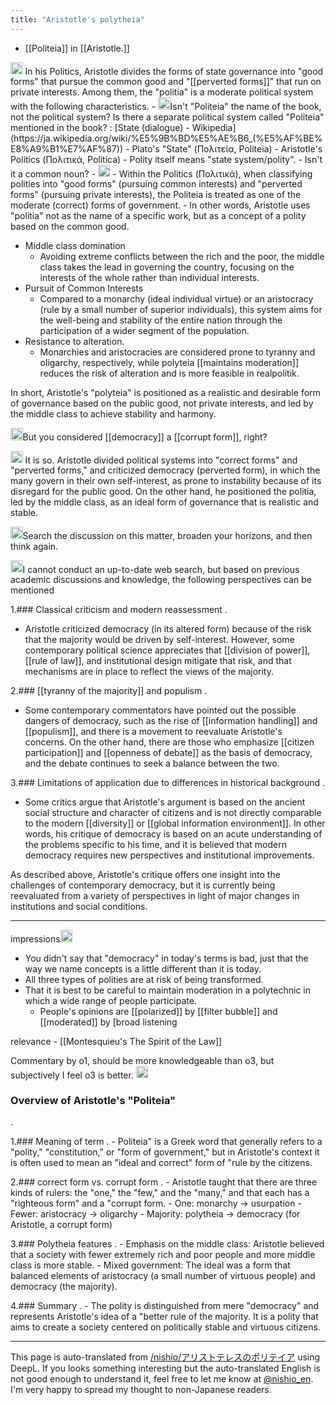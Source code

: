 ```yaml
---
title: "Aristotle's polytheia"
---
```


- [[Politeia]] in [[Aristotle.]]

<img src='https://scrapbox.io/api/pages/nishio-en/o3-mini-high/icon' alt='o3-mini-high.icon' height="19.5"/>
In his Politics, Aristotle divides the forms of state governance into "good forms" that pursue the common good and "[[perverted forms]]" that run on private interests. Among them, the "politia" is a moderate political system with the following characteristics.
    - <img src='https://scrapbox.io/api/pages/nishio-en/nishio/icon' alt='nishio.icon' height="19.5"/>Isn't "Politeia" the name of the book, not the political system? Is there a separate political system called "Politeia" mentioned in the book? : [State (dialogue) - Wikipedia](https://ja.wikipedia.org/wiki/%E5%9B%BD%E5%AE%B6_(%E5%AF%BE%E8%A9%B1%E7%AF%87))
        - Plato's "State" (Πολιτεία, Politeia)
        - Aristotle's Politics (Πολιτικά, Politica)
            - Polity itself means "state system/polity".
                - Isn't it a common noun?
    - <img src='https://scrapbox.io/api/pages/nishio-en/o3-mini-high/icon' alt='o3-mini-high.icon' height="19.5"/>
        - Within the Politics (Πολιτικά), when classifying polities into "good forms" (pursuing common interests) and "perverted forms" (pursuing private interests), the Politeia is treated as one of the moderate (correct) forms of government.
        - In other words, Aristotle uses "politia" not as the name of a specific work, but as a concept of a polity based on the common good.


- Middle class domination
    - Avoiding extreme conflicts between the rich and the poor, the middle class takes the lead in governing the country, focusing on the interests of the whole rather than individual interests.
- Pursuit of Common Interests
    - Compared to a monarchy (ideal individual virtue) or an aristocracy (rule by a small number of superior individuals), this system aims for the well-being and stability of the entire nation through the participation of a wider segment of the population.
- Resistance to alteration.
    - Monarchies and aristocracies are considered prone to tyranny and oligarchy, respectively, while polyteia [[maintains moderation]] reduces the risk of alteration and is more feasible in realpolitik.

In short, Aristotle's "polyteia" is positioned as a realistic and desirable form of governance based on the public good, not private interests, and led by the middle class to achieve stability and harmony.

<img src='https://scrapbox.io/api/pages/nishio-en/nishio/icon' alt='nishio.icon' height="19.5"/>But you considered [[democracy]] a [[corrupt form]], right?

<img src='https://scrapbox.io/api/pages/nishio-en/o3-mini-high/icon' alt='o3-mini-high.icon' height="19.5"/>
It is so. Aristotle divided political systems into "correct forms" and "perverted forms," and criticized democracy (perverted form), in which the many govern in their own self-interest, as prone to instability because of its disregard for the public good. On the other hand, he positioned the politia, led by the middle class, as an ideal form of governance that is realistic and stable.

<img src='https://scrapbox.io/api/pages/nishio-en/nishio/icon' alt='nishio.icon' height="19.5"/>Search the discussion on this matter, broaden your horizons, and then think again.

<img src='https://scrapbox.io/api/pages/nishio-en/o3-mini-high/icon' alt='o3-mini-high.icon' height="19.5"/>I cannot conduct an up-to-date web search, but based on previous academic discussions and knowledge, the following perspectives can be mentioned

1.### Classical criticism and modern reassessment
.
- Aristotle criticized democracy (in its altered form) because of the risk that the majority would be driven by self-interest. However, some contemporary political science appreciates that [[division of power]], [[rule of law]], and institutional design mitigate that risk, and that mechanisms are in place to reflect the views of the majority.

2.### [[tyranny of the majority]] and populism
.
- Some contemporary commentators have pointed out the possible dangers of democracy, such as the rise of [[information handling]] and [[populism]], and there is a movement to reevaluate Aristotle's concerns. On the other hand, there are those who emphasize [[citizen participation]] and [[openness of debate]] as the basis of democracy, and the debate continues to seek a balance between the two.

3.### Limitations of application due to differences in historical background
.
- Some critics argue that Aristotle's argument is based on the ancient social structure and character of citizens and is not directly comparable to the modern [[diversity]] or [[global information environment]]. In other words, his critique of democracy is based on an acute understanding of the problems specific to his time, and it is believed that modern democracy requires new perspectives and institutional improvements.

As described above, Aristotle's critique offers one insight into the challenges of contemporary democracy, but it is currently being reevaluated from a variety of perspectives in light of major changes in institutions and social conditions.

---
impressions<img src='https://scrapbox.io/api/pages/nishio-en/nishio/icon' alt='nishio.icon' height="19.5"/>
- You didn't say that "democracy" in today's terms is bad, just that the way we name concepts is a little different than it is today.
- All three types of polities are at risk of being transformed.
- That it is best to be careful to maintain moderation in a polytechnic in which a wide range of people participate.
    - People's opinions are [[polarized]] by [[filter bubble]] and [[moderated]] by [broad listening

relevance
    - [[Montesquieu's The Spirit of the Law]]


Commentary by o1, should be more knowledgeable than o3, but subjectively I feel o3 is better.
<img src='https://scrapbox.io/api/pages/nishio-en/o1 Pro/icon' alt='o1 Pro.icon' height="19.5"/>
### Overview of Aristotle's "Politeia"
.

1.### Meaning of term
.
    - Politeia" is a Greek word that generally refers to a "polity," "constitution," or "form of government," but in Aristotle's context it is often used to mean an "ideal and correct" form of "rule by the citizens.

2.### correct form vs. corrupt form
.
    - Aristotle taught that there are three kinds of rulers: the "one," the "few," and the "many," and that each has a "righteous form" and a "corrupt form.
        - One: monarchy → usurpation
        - Fewer: aristocracy → oligarchy
        - Majority: polytheia → democracy (for Aristotle, a corrupt form)

3.### Polytheia features
.
    - Emphasis on the middle class: Aristotle believed that a society with fewer extremely rich and poor people and more middle class is more stable.
        - Mixed government: The ideal was a form that balanced elements of aristocracy (a small number of virtuous people) and democracy (the majority).

4.### Summary
.
    - The polity is distinguished from mere "democracy" and represents Aristotle's idea of a "better rule of the majority. It is a polity that aims to create a society centered on politically stable and virtuous citizens.

---
This page is auto-translated from [/nishio/アリストテレスのポリテイア](https://scrapbox.io/nishio/アリストテレスのポリテイア) using DeepL. If you looks something interesting but the auto-translated English is not good enough to understand it, feel free to let me know at [@nishio_en](https://twitter.com/nishio_en). I'm very happy to spread my thought to non-Japanese readers.